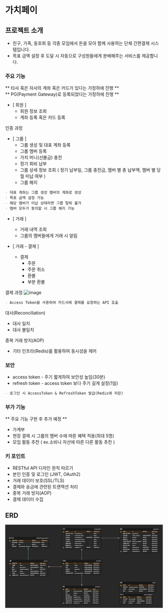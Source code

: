 # 가치페이

## 프로젝트 소개
- 친구, 가족, 동호회 등 각종 모임에서 돈을 모아 함께 사용하는 단체 간편결제 시스템입니다.
- 목표 금액 설정 후 도달 시 자동으로 구성원들에게 분배해주는 서비스를 제공합니다.

### 주요 기능

** 타사 혹은 자사의 계좌 혹은 카드가 있다는 가정하에 진행 **<br>
** PG(Payment Gateway)로 등록되었다는 가정하에 진행 **<br>
- [ 회원 ] 
  - 회원 정보 조회
  - 계좌 등록 혹은 카드 등록

인증 과정


- [ 그룹 ]
  - 그룹 생성 및 대표 계좌 등록
  - 그룹 멤버 등록
  - 가치 머니(선불금) 충전
  - 정기 회비 납부
  - 그룹 상세 정보 조회 ( 정기 납부일, 그룹 충전금, 멤버 별 총 납부액, 멤버 별 당월 미납 여부 )
  - 그룹 해지

```markdown
- 대표 계좌는 그룹 생성 멤버의 계좌로 생성
- 목표 금액 설정 가능
- 해당 멤버가 미납 상태라면 그룹 탈퇴 불가
- 멤버 모두가 동의할 시 그룹 해지 가능
```

- [ 거래 ]
  - 거래 내역 조회
  - 그룹의 멤버들에게 거래 시 알림

- [ 거래 - 결제 ]
  - 결제
    - 주문
    - 주문 취소
    - 환불
    - 부분 환불
    
결제 과정
    ![image](assets/payment_flowchart.png)
```markdown
- Access Token을 사용하여 카드사에 결제를 요청하는 API 호출
```

대사(Reconciliation)    
- 대사 일치
- 대사 불일치

중복 거래 방지(AOP)
- 기타 인프라(Redis)를 활용하여 동시성을 제어

### 보안 
- access token - 주기 짧게하여 보안성 높임(30분)
- refresh token - access token 보다 주기 길게 설정(1일)

```markdown
- 로그인 시 AccessToken & RefreshToken 발급(Redis에 저장)
```

### 부가 기능 
** 주요 기능 구현 후 추가 예정 **
- 가계부
- 현장 결제 시 그룹의 멤버 수에 따른 혜택 적용(최대 5명)
- 모임 활동 추천 ( ex.소비나 자산에 따른 다른 활동 추천 )

### 키 포인트 
- RESTful API 디자인 원칙 따르기
- 본인 인증 및 로그인 (JWT, OAuth2)
- 거래 데이터 보호(SSL/TLS)
- 결제와 송금에 관련된 트랜잭션 처리
- 중복 거래 방지(AOP)
- 결제 데이터 수집

## ERD
![image](assets/erd.png)

[// ]: # ([ 은행 ])

[// ]: # (- [ 금융 상품 ])

[// ]: # (  - 예적금)

[// ]: # (    - 예금)

[// ]: # (    ```markdown)

[// ]: # (    예금 목표 설정 가능)

[// ]: # (    )
[// ]: # (    ```)

[// ]: # (    - 적금)

[// ]: # (    ```markdown)

[// ]: # (    만기 목표 금액 도달 시 알림 및 멤버들에게 금액&#40;이자 포함&#41; 자동 분배.)

[// ]: # (- 금융 상품 추천)
[// ]: # (    ```)